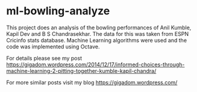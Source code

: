 ml-bowling-analyze
==================
This project does an analysis of the bowling performances of Anil Kumble, Kapil Dev and B S Chandrasekhar. The data for this was 
taken from ESPN Cricinfo stats database. Machine Learning algorithms were used and the code was implemented using Octave.

For details please see my post https://gigadom.wordpress.com/2014/12/17/informed-choices-through-machine-learning-2-pitting-together-kumble-kapil-chandra/ 

For more similar posts visit my blog https://gigadom.wordpress.com/
